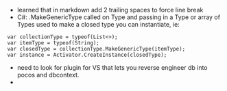 * learned that in markdown add 2 trailing spaces to force line break  
* C#: .MakeGenericType called on Type and passing in a Type or array of Types used to make a closed type you can instantiate, ie:

```
var collectionType = typeof(List<>);
var itemType = typeof(String);
var closedType = collectionType.MakeGenericType(itemType);
var instance = Activator.CreateInstance(closedType);
```

* need to look for plugin for VS that lets you reverse engineer db into pocos and dbcontext.
* 
